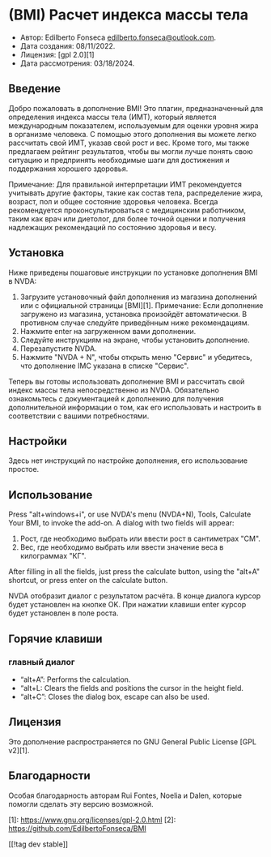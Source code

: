 # (BMI) Расчет индекса массы тела #

* Автор: Edilberto Fonseca <edilberto.fonseca@outlook.com>.
* Дата создания: 08/11/2022.
* Лицензия: [gpl 2.0][1]
* Дата рассмотрения: 03/18/2024.

## Введение

Добро пожаловать в дополнение BMI! Это плагин, предназначенный для
определения индекса массы тела (ИМТ), который является международным
показателем, используемым для оценки уровня жира в организме человека. С
помощью этого дополнения вы можете легко рассчитать свой ИМТ, указав свой
рост и вес. Кроме того, мы также предлагаем рейтинг результатов, чтобы вы
могли лучше понять свою ситуацию и предпринять необходимые шаги для
достижения и поддержания хорошего здоровья.

Примечание: Для правильной интерпретации ИМТ рекомендуется учитывать другие
факторы, такие как состав тела, распределение жира, возраст, пол и общее
состояние здоровья человека. Всегда рекомендуется проконсультироваться с
медицинским работником, таким как врач или диетолог, для более точной оценки
и получения надлежащих рекомендаций по состоянию здоровья и весу.

## Установка

Ниже приведены пошаговые инструкции по установке дополнения BMI в NVDA:

1. Загрузите установочный файл дополнения из магазина дополнений или с официальной страницы [BMI][1].
Примечание: Если дополнение загружено из магазина, установка произойдёт автоматически. В противном случае следуйте приведённым ниже рекомендациям.
2. Нажмите enter на загруженном вами дополнении.
3. Следуйте инструкциям на экране, чтобы установить дополнение.
4. Перезапустите NVDA.
5. Нажмите "NVDA + N", чтобы открыть меню "Сервис" и убедитесь, что дополнение IMC указана в списке "Сервис".

Теперь вы готовы использовать дополнение BMI и рассчитать свой индекс массы
тела непосредственно из NVDA. Обязательно ознакомьтесь с документацией к
дополнению для получения дополнительной информации о том, как его
использовать и настроить в соответствии с вашими потребностями.

## Настройки

Здесь нет инструкций по настройке дополнения, его использование простое.

## Использование

Press "alt+windows+i", or use NVDA's menu (NVDA+N), Tools, Calculate Your
BMI, to invoke the add-on. A dialog with two fields will appear:

1. Рост, где необходимо выбрать или ввести рост в сантиметрах "СМ".
2. Вес, где необходимо выбрать или ввести значение веса в килограммах "КГ".

After filling in all the fields, just press the calculate button, using the
"alt+A" shortcut, or press enter on the calculate button.

NVDA отобразит диалог с результатом расчёта. В конце диалога курсор будет
установлен на кнопке OK. При нажатии клавиши enter курсор будет установлен в
поле роста.

## Горячие клавиши

### главный диалог

* “alt+A”: Performs the calculation.
* “alt+L: Clears the fields and positions the cursor in the height field.
* “alt+C”: Closes the dialog box, escape can also be used.

## Лицензия

Это дополнение распространяется по GNU General Public License [GPL v2][1].

## Благодарности

Особая благодарность авторам Rui Fontes, Noelia и Dalen, которые помогли
сделать эту версию возможной.

[1]: https://www.gnu.org/licenses/gpl-2.0.html [2]:
https://github.com/EdilbertoFonseca/BMI

[[!tag dev stable]]
